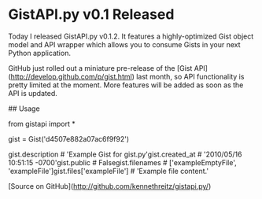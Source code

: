 # GistAPI.py v0.1 Released

  Today I released GistAPI.py v0\.1\.2\. It features a highly\-optimized Gist object model and API wrapper which allows you to consume Gists in your next Python application.

 GitHub just rolled out a miniature pre\-release of the \[Gist API](http://develop.github.com/p/gist.html) last month, so API functionality is pretty limited at the moment. More features will be added as soon as the API is updated.

 \#\# Usage

  from gistapi import \*

  gist \= Gist('d4507e882a07ac6f9f92')

  gist.description \# 'Example Gist for gist.py'gist.created\_at \# '2010/05/16 10:51:15 \-0700'gist.public \# Falsegist.filenames \# \['exampleEmptyFile', 'exampleFile']gist.files\['exampleFile'] \# 'Example file content.'

 \[Source on GitHub](http://github.com/kennethreitz/gistapi.py/)

  